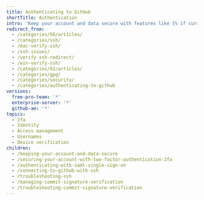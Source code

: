 ```yaml
---
title: Authenticating to GitHub
shortTitle: Authentication
intro: 'Keep your account and data secure with features like {% if currentVersion != "github-ae@latest" %}two-factor authentication, {% endif %}SSH{% if currentVersion != "github-ae@latest" %},{% endif %} and commit signature verification.'
redirect_from:
  - /categories/56/articles/
  - /categories/ssh/
  - /mac-verify-ssh/
  - /ssh-issues/
  - /verify-ssh-redirect/
  - /win-verify-ssh/
  - /categories/92/articles/
  - /categories/gpg/
  - /categories/security/
  - /categories/authenticating-to-github
versions:
  free-pro-team: '*'
  enterprise-server: '*'
  github-ae: '*'
topics:
  - 2fa
  - Identity
  - Access management
  - Usernames
  - Device verification
children:
  - /keeping-your-account-and-data-secure
  - /securing-your-account-with-two-factor-authentication-2fa
  - /authenticating-with-saml-single-sign-on
  - /connecting-to-github-with-ssh
  - /troubleshooting-ssh
  - /managing-commit-signature-verification
  - /troubleshooting-commit-signature-verification
---
```


